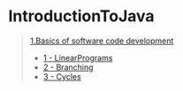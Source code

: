 # IntroductionToJava
> [1.Basics of software code development](https://github.com/bakosa90/IntroductionToJava.git/BasicsOfSoftwareCodeDevelopment)
>- [1 - LinearPrograms](https://github.com/bakosa90/IntroductionToJava.git/BasicsOfSoftwareCodeDevelopment/src/linearProgram)
>- [2 - Branching](https://github.com/bakosa90/IntroductionToJava.git/BasicsOfSoftwareCodeDevelopment/src/branching)
>- [3 - Cycles](https://github.com/bakosa90/IntroductionToJava.git/BasicsOfSoftwareCodeDevelopment/src/cycles)
